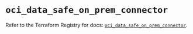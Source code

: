 # `oci_data_safe_on_prem_connector`

Refer to the Terraform Registry for docs: [`oci_data_safe_on_prem_connector`](https://registry.terraform.io/providers/oracle/oci/6.18.0/docs/resources/data_safe_on_prem_connector).
